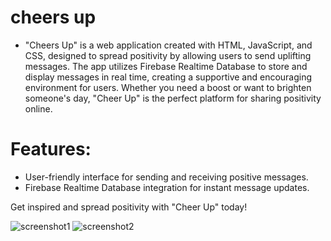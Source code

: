 # cheers up
- "Cheers Up" is a web application created with HTML, JavaScript, and CSS, designed to spread positivity by allowing users to send uplifting messages. The app utilizes Firebase Realtime Database to store and display messages in real time, creating a supportive and encouraging environment for users. Whether you need a boost or want to brighten someone's day, "Cheer Up" is the perfect platform for sharing positivity online.

# Features:

- User-friendly interface for sending and receiving positive messages.
- Firebase Realtime Database integration for instant message updates.

Get inspired and spread positivity with "Cheer Up" today!

![screenshot1](/cheer-up/assets/Capture1.PNGCapture1.PNG)
![screenshot2](/cheer-up/assets/Capture2.PNGCapture2.PNG)

